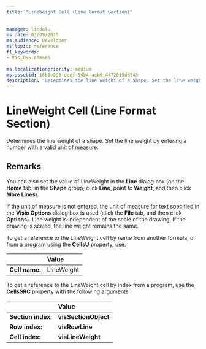 ```yaml
---
title: "LineWeight Cell (Line Format Section)"
 
 
manager: lindalu
ms.date: 03/09/2015
ms.audience: Developer
ms.topic: reference
f1_keywords:
- Vis_DSS.chm585
 
ms.localizationpriority: medium
ms.assetid: 16b0e293-eeef-34b4-aeb0-4472815dd543
description: "Determines the line weight of a shape. Set the line weight by entering a number with a valid unit of measure."
---
```


# LineWeight Cell (Line Format Section)

Determines the line weight of a shape. Set the line weight by entering a number with a valid unit of measure.
  
## Remarks

You can also set the value of LineWeight in the **Line** dialog box (on the **Home** tab, in the **Shape** group, click **Line**, point to **Weight**, and then click **More Lines**).
  
If the unit of measure is not entered, the unit of measure for text specified in the **Visio Options** dialog box is used (click the **File** tab, and then click **Options**). Line weight is independent of the scale of the drawing. If the drawing is scaled, the line weight remains the same. 
  
To get a reference to the LineWeight cell by name from another formula, or from a program using the **CellsU** property, use: 
  
||Value |
|:-----|:-----|
| **Cell name:**  <br/> | LineWeight  <br/> |
   
To get a reference to the LineWeight cell by index from a program, use the **CellsSRC** property with the following arguments: 
  
||Value |
|:-----|:-----|
| **Section index:**  <br/> |**visSectionObject** <br/> |
| **Row index:**  <br/> |**visRowLine** <br/> |
| **Cell index:**  <br/> |**visLineWeight** <br/> |
   

